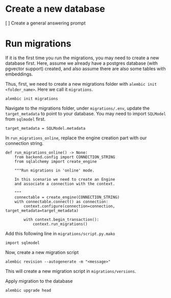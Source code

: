 # Create a new database

[ ] Create a general answering prompt

# Run migrations

If it is the first time you run the migrations, you may need to create a new database first. Here, assume we already have a postgres database (with pgvector support) created, and also assume there are also some tables with embeddings.

Thus, first, we need to create a new migrations folder with `alembic init <folder_name>`. Here we call it `migrations`.

```
alembic init migrations
```

Navigate to the migrations folder, under `migrations/.env`, update the `target_metadata` to point to your database. You may need to import `SQLModel` from `sqlmodel` first.

```
target_metadata = SQLModel.metadata
```

In `run_migrations_online`, replace the engine creation part with our connection string.

```
def run_migrations_online() -> None:
    from backend.config import CONNECTION_STRING
    from sqlalchemy import create_engine

    """Run migrations in 'online' mode.

    In this scenario we need to create an Engine
    and associate a connection with the context.

    """
    connectable = create_engine(CONNECTION_STRING)
    with connectable.connect() as connection:
        context.configure(connection=connection, target_metadata=target_metadata)

        with context.begin_transaction():
            context.run_migrations()
```

Add this following line in `migrations/script.py.mako`

```
import sqlmodel
```

Now, create a new migration script

```
alembic revision --autogenerate -m "<message>"
```

This will create a new migration script in `migrations/versions`.

Apply migration to the database

```
alembic upgrade head
```
